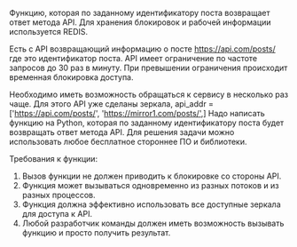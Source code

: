 Функцию, которая по заданному идентификатору поста возвращает ответ метода API.
Для хранения блокировок и рабочей информации используется REDIS.

Есть с API возвращающий информацию о посте https://api.com/posts/<id>
где <id> это идентификатор поста. API имеет ограничение по частоте запросов
до 30 раз в минуту. При превышении ограничения происходит временная
блокировка доступа. 

Необходимо иметь возможность обращаться к сервису в несколько раз чаще.
Для этого API уже сделаны зеркала,
api_addr = ['https://api.com/posts/', 'https://mirror1.com/posts/',]
Надо написать функцию на Python, которая по заданному идентификатору поста
будет возвращать ответ метода API. Для решения задачи можно использовать
любое бесплатное стороннее ПО и библиотеки.

Требования к функции:
1) Вызов функции не должен приводить к блокировке со стороны API.
2) Функция может вызываться одновременно из разных потоков и из
    разных процессов.
3) Функция должна эффективно использовать все доступные зеркала
    для доступа к API.
4) Любой разработчик команды должен иметь возможность вызывать
    функцию и просто получить результат.
  
